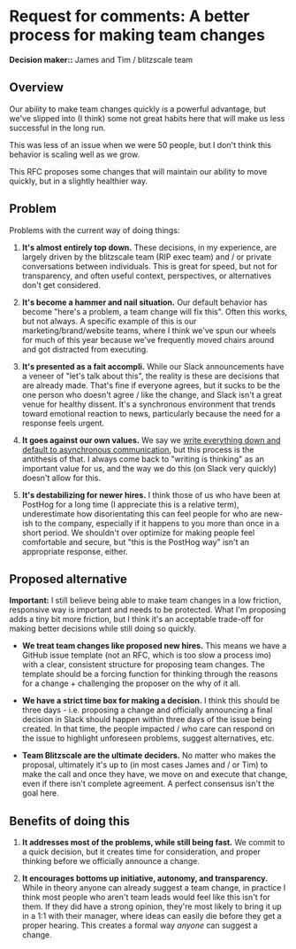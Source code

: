 # Request for comments: A better process for making team changes

**Decision maker::** James and Tim / blitzscale team

## Overview

Our ability to make team changes quickly is a powerful advantage, but we've slipped into (I think) some not great habits here that will make us less successful in the long run.

This was less of an issue when we were 50 people, but I don't think this behavior is scaling well as we grow. 

This RFC proposes some changes that will maintain our ability to move quickly, but in a slightly healthier way.

## Problem

Problems with the current way of doing things:

1. **It's almost entirely top down.** These decisions, in my experience, are largely driven by the blitzscale team (RIP exec team) and / or private conversations between individuals. This is great for speed, but not for transparency, and often useful context, perspectives, or alternatives don't get considered.

2. **It's become a hammer and nail situation.** Our default behavior has become "here's a problem, a team change will fix this". Often this works, but not always. A specific example of this is our marketing/brand/website teams, where I think we've spun our wheels for much of this year because we've frequently moved chairs around and got distracted from executing.

3. **It's presented as a fait accompli.** While our Slack announcements have a veneer of "let's talk about this", the reality is these are decisions that are already made. That's fine if everyone agrees, but it sucks to be the one person who doesn't agree / like the change, and Slack isn't a great venue for healthy dissent. It's a synchronous environment that trends toward emotional reaction to news, particularly because the need for a response feels urgent.

4. **It goes against our own values.** We say we [write everything down and default to asynchronous communication](https://posthog.com/handbook/company/culture#we-write-everything-down), but this process is the antithesis of that. I always come back to "writing is thinking" as an important value for us, and the way we do this (on Slack very quickly) doesn't allow for this.

5. **It's destabilizing for newer hires.** I think those of us who have been at PostHog for a long time (I appreciate this is a relative term), underestimate how disorientating this can feel people for who are new-ish to the company, especially if it happens to you more than once in a short period. We shouldn't over optimize for making people feel comfortable and secure, but "this is the PostHog way" isn't an appropriate response, either. 

## Proposed alternative

**Important:** I still believe being able to make team changes in a low friction, responsive way is important and needs to be protected. What I'm proposing adds a tiny bit more friction, but I think it's an acceptable trade-off for making better decisions while still doing so quickly.

- **We treat team changes like proposed new hires.** This means we have a GitHub issue template (not an RFC, which is too slow a process imo) with a clear, consistent structure for proposing team changes. The template should be a forcing function for thinking through the reasons for a change + challenging the proposer on the why of it all.

- **We have a strict time box for making a decision.** I think this should be three days - i.e. proposing a change and officially announcing a final decision in Slack should happen within three days of the issue being created. In that time, the people impacted / who care can respond on the issue to highlight unforeseen problems, suggest alternatives, etc.  

- **Team Blitzscale are the ultimate deciders.** No matter who makes the proposal, ultimately it's up to (in most cases James and / or Tim) to make the call and once they have, we move on and execute that change, even if there isn't complete agreement. A perfect consensus isn't the goal here.

## Benefits of doing this

1. **It addresses most of the problems, while still being fast.** We commit to a quick decision, but it creates time for consideration, and proper thinking before we officially announce a change. 

2. **It encourages bottoms up initiative, autonomy, and transparency.** While in theory anyone can already suggest a team change, in practice I think most people who aren't team leads would feel like this isn't for them. If they did have a strong opinion, they're most likely to bring it up in a 1:1 with their manager, where ideas can easily die before they get a proper hearing. This creates a formal way *anyone* can suggest a change. 